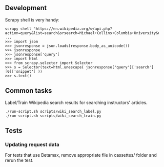 ## Development

Scrapy shell is very handy:

```
scrapy shell 'https://en.wikipedia.org/w/api.php?action=query&list=search&srsearch=Michael+Collins+Columbia+University&utf8=&format=json'
...
>>> import json
>>> jsonresponse = json.loads(response.body_as_unicode())
>>> jsonresponse
>>> jsonresponse['query']
>>> import html
>>> from scrapy.selector import Selector
>>> s = Selector(text=html.unescape( jsonresponse['query']['search'][0]['snippet'] ))
>>> s.text()
```


## Common tasks

Label/Train Wikipedia search results for searching instructors' articles.
```
./run-script.sh scripts/wiki_search_label.py
./run-script.sh scripts/wiki_search_train.py
```

## Tests

### Updating request data

For tests that use Betamax, remove appropriate file in cassettes/ folder and rerun the test.
